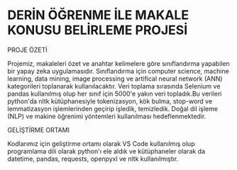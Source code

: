 # DERİN ÖĞRENME İLE MAKALE KONUSU BELİRLEME PROJESİ

PROJE ÖZETİ

Projemiz, makaleleri özet ve anahtar kelimelere göre sınıflandırma yapabilen bir yapay zeka uygulamasıdır. Sınıflandırma için computer science, machine learning, data mining, image processing ve artifical neural network (ANN) kategorileri toplanarak kullanılacaktır. Veri toplama sırasında Selenium ve pandas kullanılmış olup her sınıf için 5000'e yakın veri topladık.Bu verileri python'da nltk kütüphanesiyle tokenizasyon, kök bulma, stop-word ve lemmatizasyon işlemlerinden geçirip işledik, temizledik. Doğal dil işleme (NLP) ve makine öğrenimi yöntemleri kullanılması hedeflenmektedir.

GELİŞTİRME ORTAMI

Kodlarımız için geliştirme ortamı olarak VS Code kullanılmış olup programlama dili olarak python'ı ele aldık ve kütüphaneler olarak da datetime, pandas, requests, openpyxl ve nltk kullanılmıştır.
